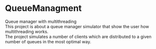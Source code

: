 # QueueManagment
Queue manager with multithreading<br>
This project is about a queue manager simulator that show the user how multithreading works.<br>
The project simulates a number of clients which are distributed to a given number of queues in the most optimal way.<br>
